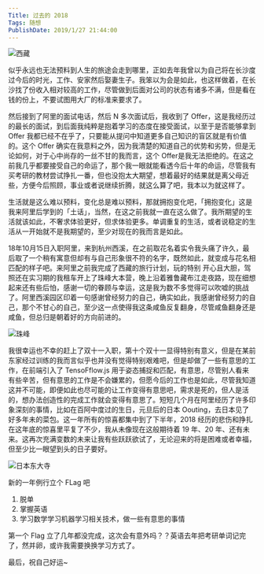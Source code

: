 ```yaml
---
Title: 过去的 2018
Tags: 随想 
PublishDate: 2019/1/27 21:44:00 
---
```


![西藏](http://wx4.sinaimg.cn/large/c3007076ly1fzll6syk32j218w0u0dku.jpg)

似乎永远也无法预料到人生的旅途会走到哪里，正如去年我曾以为自己将在长沙度过今后的时光，工作、安家然后娶妻生子。我笨以为会是如此，也这样做着，在长沙找了份收入相对较高的工作，尽管做到后面对公司的状态有诸多不满，但是看在钱的份上，不要试图用大厂的标准来要求了。

然后接到了阿里的面试电话，然后 N 多次面试后，我收到了 Offer，这是我经历过的最长的面试，到后面我纯粹是抱着学习的态度在接受面试，以至于是否能够拿到 Offer 我都已经不在乎了，只要能从提问中知道更多自己知识的盲区就是有价值的。这个 Offer 确实在我意料之外，因为我清楚的知道自己的优势和劣势，但是无论如何，对于心中尚存的一丝不甘的我而言，这个 Offer是我无法拒绝的。在这之前我几乎都要接受自己的命运了，那个我一眼就能看透今后十年的命运，尽管我有买考研的教材尝试挣扎一番，但也没抱太大期望，想着最好的结果就是离父母近些，方便今后照顾，事业或者说继续折腾，就这么算了吧，我本以为就这样了。

生活就是这么难以预料，变化总是难以预料，那就拥抱变化吧，「拥抱变化」这是我来阿里后学到的「土话」，当然，在这之前我就一直在这么做了。我所期望的生活就该如此，不奢求体验更好，但求体验更多。单调重复的生活，或者说稳定的生活从一开始就不是我期望的，至少对现在的我而言是如此。

18年10月15日入职阿里，来到杭州西溪，在之前取花名着实令我头痛了许久，最后取了一个稍有寓意但却有与自己形象很不符的名字，既然如此，就变成与花名相匹配的样子吧。来阿里之前我完成了西藏的旅行计划，玩的特别    开心且大胆，驾照还在实习期的我租车开上了珠峰大本营，晚上沿着雅鲁藏布江走夜路，现在细想起来还有些后怕，感谢一切的眷顾与幸运，这是我为数不多觉得可以吹嘘的挑战了。阿里西溪园区印着一句感谢曾经努力的自己，确实如此，我感谢曾经努力的自己，那个不甘心的自己，至少这一点使得我这条咸鱼反复翻身，尽管咸鱼翻身还是咸鱼，但总归是朝着好的方向前进的。

![珠峰](http://wx3.sinaimg.cn/large/c3007076ly1fzll942hx4j218w0u0qou.jpg)

我很幸运也不幸的赶上了双十一入职，第十个双十一显得特别有意义，但是在某前东家经过训练的我而言似乎也并没有觉得特别艰难吧，但是却做了一些有意思的工作，在前端引入了 TensoFflow.js 用于姿态捕捉和匹配，有意思，尽管别人看来有些辛苦，但有意思的工作是不会嫌累的，但愿今后的工作也是如此，尽管我知道这并不可能，即便如此也尽可能的让工作变得有意思吧，需求是死的，但人是活的，想办法创造性的完成工作就会变得有意思了。短短几个月在阿里经历了许多印象深刻的事情，比如在百阿中度过的生日，元旦后的日本 Oouting，去日本见了好多年未的菜包。这一年所有的惊喜都集中到了下半年，2018 经历的悲伤和挣扎在这年底的惊喜里平复了不少，我从未像现在这般期待着 19 年、20 年、还有未来。这再次充满变数的未来让我有些跃跃欲试了，无论迎来的将是困难或者幸福，但至少比一眼望到头的日子要好。

![日本东大寺](http://wx3.sinaimg.cn/large/c3007076ly1fzll70wj8pj218w0u0ajk.jpg)

新的一年例行立个 FLag 吧

1. 脱单
2. 掌握英语
3. 学习数学学习机器学习相关技术，做一些有意思的事情

第一个 Flag 立了几年都没完成，这次会有意外吗？？英语去年把考研单词记完了，然并卵，或许我需要换换学习方式了。

最后，祝自己好运~